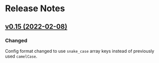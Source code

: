 # Release Notes

## [v0.15 (2022-02-08)](https://github.com/kanecohen/oembed/compare/v0.13...v0.15)

### Changed

Config format changed to use `snake_case` array keys instead of previously used `camelCase`.
